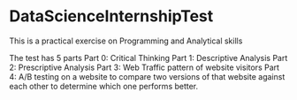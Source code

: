# DataScienceInternshipTest

This is a practical exercise on Programming and Analytical skills

The test has 5 parts
Part 0: Critical Thinking
Part 1: Descriptive Analysis
Part 2: Prescriptive Analysis
Part 3: Web Traffic pattern of website visitors
Part 4: A/B testing on a website to compare two versions of that website  against each other to determine which one performs better.
